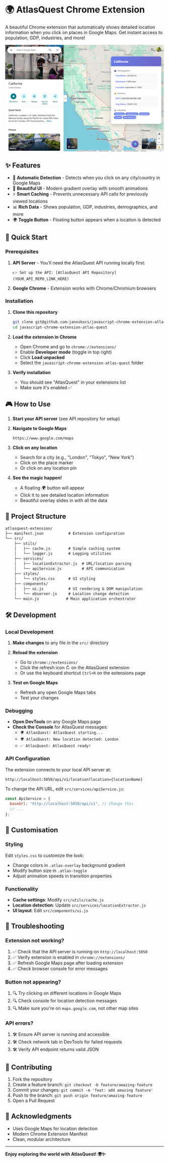 # 🌍 AtlasQuest Chrome Extension

A beautiful Chrome extension that automatically shows detailed location information when you click on places in Google Maps. Get instant access to population, GDP, industries, and more!

![AtlasQuest Demo](https://raw.githubusercontent.com/janoskocs/javascript-chrome-extension-atlas-quest/refs/heads/main/AtlasQuest.png)

## ✨ Features

- 🎯 **Automatic Detection** - Detects when you click on any city/country in Google Maps
- 🎨 **Beautiful UI** - Modern gradient overlay with smooth animations
- ⚡ **Smart Caching** - Prevents unnecessary API calls for previously viewed locations
- 📊 **Rich Data** - Shows population, GDP, industries, demographics, and more
- 🌍 **Toggle Button** - Floating button appears when a location is detected

## 🚀 Quick Start

### Prerequisites

1. **API Server** - You'll need the AtlasQuest API running locally first:

   ```
   👉 Set up the API: [AtlasQuest API Repository](YOUR_API_REPO_LINK_HERE)
   ```

2. **Google Chrome** - Extension works with Chrome/Chromium browsers

### Installation

1. **Clone this repository**

   ```bash
   git clone git@github.com:janoskocs/javascript-chrome-extension-atlas-quest.git
   cd javascript-chrome-extension-atlas-quest
   ```

2. **Load the extension in Chrome**

   - Open Chrome and go to `chrome://extensions/`
   - Enable **Developer mode** (toggle in top right)
   - Click **Load unpacked**
   - Select the `javascript-chrome-extension-atlas-quest` folder

3. **Verify installation**
   - You should see "AtlasQuest" in your extensions list
   - Make sure it's enabled ✅

## 🎮 How to Use

1. **Start your API server** (see API repository for setup)

2. **Navigate to Google Maps**

   ```
   https://www.google.com/maps
   ```

3. **Click on any location**

   - Search for a city (e.g., "London", "Tokyo", "New York")
   - Click on the place marker
   - Or click on any location pin

4. **See the magic happen!**
   - A floating 🌍 button will appear
   - Click it to see detailed location information
   - Beautiful overlay slides in with all the data

## 📁 Project Structure

```
atlasquest-extension/
├── manifest.json           # Extension configuration
└── src/
    ├── utils/
    │   ├── cache.js        # Simple caching system
    │   └── logger.js       # Logging utilities
    ├── services/
    │   ├── locationExtractor.js  # URL/location parsing
    │   └── apiService.js         # API communication
    ├── styles/
    │   └── styles.css      # UI styling
    ├── components/
    │   ├── ui.js           # UI rendering & DOM manipulation
    │   └── observer.js     # Location change detection
    └── main.js            # Main application orchestrator
```

## 🛠️ Development

### Local Development

1. **Make changes** to any file in the `src/` directory

2. **Reload the extension**

   - Go to `chrome://extensions/`
   - Click the refresh icon ↻ on the AtlasQuest extension
   - Or use the keyboard shortcut `Ctrl+R` on the extensions page

3. **Test on Google Maps**
   - Refresh any open Google Maps tabs
   - Test your changes

### Debugging

- **Open DevTools** on any Google Maps page
- **Check the Console** for AtlasQuest messages:
  - `🌍 AtlasQuest: AtlasQuest starting...`
  - `🌍 AtlasQuest: New location detected: London`
  - `✅ AtlasQuest: AtlasQuest ready!`

### API Configuration

The extension connects to your local API server at:

```
http://localhost:5050/api/v1/location?location={locationName}
```

To change the API URL, edit `src/services/apiService.js`:

```javascript
const ApiService = {
  baseUrl: "http://localhost:5050/api/v1", // Change this
  // ...
};
```

## 🎨 Customisation

### Styling

Edit `styles.css` to customize the look:

- Change colors in `.atlas-overlay` background gradient
- Modify button size in `.atlas-toggle`
- Adjust animation speeds in transition properties

### Functionality

- **Cache settings**: Modify `src/utils/cache.js`
- **Location detection**: Update `src/services/locationExtractor.js`
- **UI layout**: Edit `src/components/ui.js`

## 🐛 Troubleshooting

### Extension not working?

1. ✅ Check that the API server is running on `http://localhost:5050`
2. ✅ Verify extension is enabled in `chrome://extensions/`
3. ✅ Refresh Google Maps page after loading extension
4. ✅ Check browser console for error messages

### Button not appearing?

1. 🔍 Try clicking on different locations in Google Maps
2. 🔍 Check console for location detection messages
3. 🔍 Make sure you're on `maps.google.com`, not other map sites

### API errors?

1. 🛠️ Ensure API server is running and accessible
2. 🛠️ Check network tab in DevTools for failed requests
3. 🛠️ Verify API endpoint returns valid JSON

## 🤝 Contributing

1. Fork the repository
2. Create a feature branch: `git checkout -b feature/amazing-feature`
3. Commit your changes: `git commit -m 'feat: add amazing feature'`
4. Push to the branch: `git push origin feature/amazing-feature`
5. Open a Pull Request

## 🙏 Acknowledgments

- Uses Google Maps for location detection
- Modern Chrome Extension Manifest
- Clean, modular architecture

---

**Enjoy exploring the world with AtlasQuest! 🌍✨**

